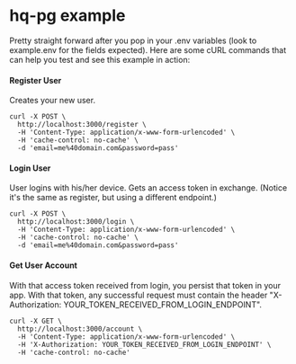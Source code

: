 # hq-pg example

Pretty straight forward after you pop in your .env variables (look to example.env for the fields expected). Here are some cURL commands that can help you test and see this example in action:

#### Register User
Creates your new user.
```
curl -X POST \
  http://localhost:3000/register \
  -H 'Content-Type: application/x-www-form-urlencoded' \
  -H 'cache-control: no-cache' \
  -d 'email=me%40domain.com&password=pass'
```

#### Login User
User logins with his/her device. Gets an access token in exchange. (Notice it's the same as register, but using a different endpoint.)
```
curl -X POST \
  http://localhost:3000/login \
  -H 'Content-Type: application/x-www-form-urlencoded' \
  -H 'cache-control: no-cache' \
  -d 'email=me%40domain.com&password=pass'
```

#### Get User Account
With that access token received from login, you persist that token in your app. With that token, any successful request must contain the header "X-Authorization: YOUR_TOKEN_RECEIVED_FROM_LOGIN_ENDPOINT".
```
curl -X GET \
  http://localhost:3000/account \
  -H 'Content-Type: application/x-www-form-urlencoded' \
  -H 'X-Authorization: YOUR_TOKEN_RECEIVED_FROM_LOGIN_ENDPOINT' \
  -H 'cache-control: no-cache'
```
